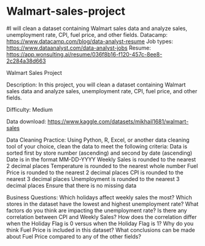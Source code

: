 # Walmart-sales-project
#I will clean a dataset containing Walmart sales data and analyze sales, unemployment rate, CPI, fuel price, and other fields.
Datacamp: https://www.datacamp.com/blog/data-analyst-resume
Job types: https://www.dataanalyst.com/data-analyst-jobs
Resume: https://app.wonsulting.ai/resume/036f8b16-f120-457c-8ee8-2c284a38d663

Walmart Sales Project

Description: In this project, you will clean a dataset containing Walmart sales data and analyze sales, unemployment rate, CPI, fuel price, and other fields.

Difficulty: Medium

Data download: https://www.kaggle.com/datasets/mikhail1681/walmart-sales 

Data Cleaning Practice: 
Using Python, R, Excel, or another data cleaning tool of your choice, clean the data to meet the following criteria:
Data is sorted first by store number (ascending) and second by date (ascending)
Date is in the format MM-DD-YYYY
Weekly Sales is rounded to the nearest 2 decimal places
Temperature is rounded to the nearest whole number
Fuel Price is rounded to the nearest 2 decimal places
CPI is rounded to the nearest 3 decimal places
Unemployment is rounded to the nearest 3 decimal places
Ensure that there is no missing data

Business Questions:
Which holidays affect weekly sales the most?
Which stores in the dataset have the lowest and highest unemployment rate?  What factors do you think are impacting the unemployment rate?
Is there any correlation between CPI and Weekly Sales?  How does the correlation differ when the Holiday Flag is 0 versus when the Holiday Flag is 1?
Why do you think Fuel Price is included in this dataset?  What conclusions can be made about Fuel Price compared to any of the other fields?

